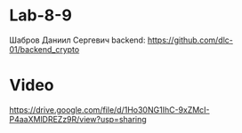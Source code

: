 # Lab-8-9
Шабров Даниил Сергевич
backend: https://github.com/dlc-01/backend_crypto
# Video

https://drive.google.com/file/d/1Ho30NG1IhC-9xZMcI-P4aaXMlDREZz9R/view?usp=sharing
